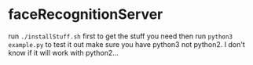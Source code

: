 # faceRecognitionServer
run `./installStuff.sh` first to get the stuff you need
then run `python3 example.py` to test it out
make sure you have python3 not python2. I don't know if it will work with python2...

